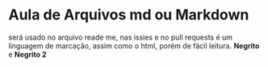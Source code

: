 # Aula de Arquivos md ou Markdown
será usado no arquivo reade me, nas issies e no pull requests
é um linguagem de marcação, assim como o html, porém de fácil leitura.
**Negrito** e __Negrito 2__ 
